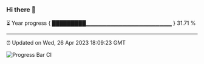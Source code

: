 ### Hi there 👋

⏳ Year progress { █████████▁▁▁▁▁▁▁▁▁▁▁▁▁▁▁▁▁▁▁▁▁ } 31.71 %

---

⏰ Updated on Wed, 26 Apr 2023 18:09:23 GMT

![Progress Bar CI](https://github.com/Shyam-Makwana/GitHub-Actions-Demo/workflows/Progress%20Bar%20CI/badge.svg)
